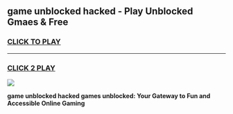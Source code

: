 
## game unblocked hacked - Play Unblocked Gmaes & Free
<h3>
<a href="https://news.freeplayer.one?title=game_unblocked_hacked&ref=16F">CLICK TO PLAY</a></h3>
<hr>

<h3>
<a href="https://news.freeplayer.one?title=game_unblocked_hacked&ref=16F">CLICK 2 PLAY</a>
  
</h3>

<a href="https://news.freeplayer.one?title=game_unblocked_hacked&ref=16F/"><img src="https://clearcache.store/games.png"></a>


**game unblocked hacked games unblocked: Your Gateway to Fun and Accessible Online Gaming**
